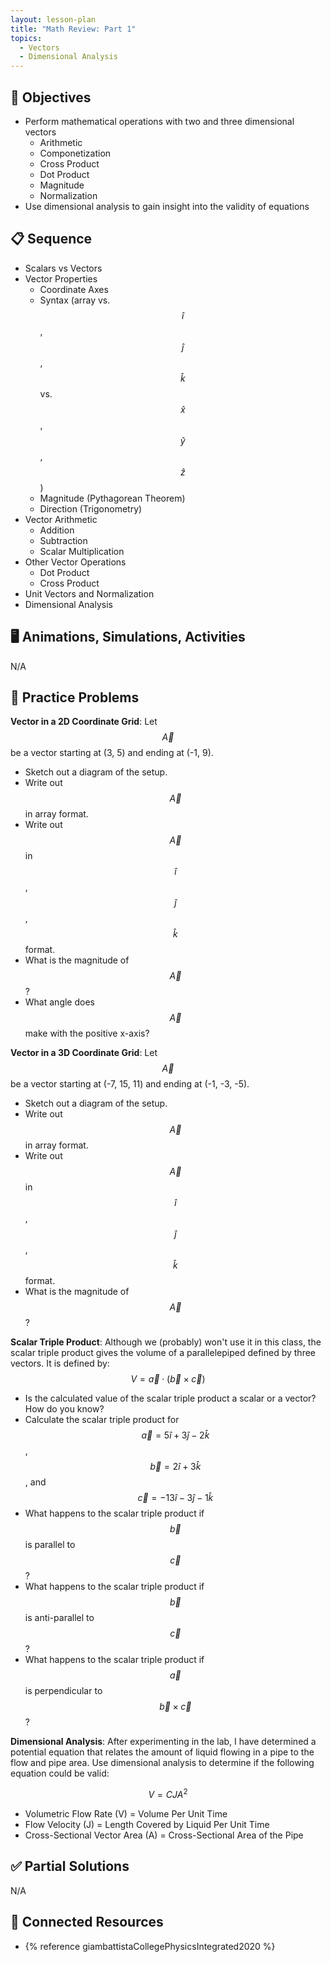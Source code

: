 ```yaml
---
layout: lesson-plan
title: "Math Review: Part 1"
topics:
  - Vectors
  - Dimensional Analysis
---
```


## 🎯 Objectives

* Perform mathematical operations with two and three dimensional vectors
  * Arithmetic
  * Componetization
  * Cross Product
  * Dot Product
  * Magnitude
  * Normalization
* Use dimensional analysis to gain insight into the validity of equations

## 📋 Sequence

* Scalars vs Vectors
* Vector Properties
  * Coordinate Axes
  * Syntax (array vs. $$\hat{i}$$, $$\hat{j}$$, $$\hat{k}$$ vs. $$\hat{x}$$, $$\hat{y}$$, $$\hat{z}$$)
  * Magnitude (Pythagorean Theorem)
  * Direction (Trigonometry)
* Vector Arithmetic
  * Addition
  * Subtraction
  * Scalar Multiplication
* Other Vector Operations
  * Dot Product
  * Cross Product
* Unit Vectors and Normalization
* Dimensional Analysis

## 🖥️ Animations, Simulations, Activities

N/A

## 📝 Practice Problems

**Vector in a 2D Coordinate Grid**: Let $$\vec{A}$$ be a vector starting at (3, 5) and ending at (-1, 9).

* Sketch out a diagram of the setup.
* Write out $$\vec{A}$$ in array format.
* Write out $$\vec{A}$$ in $$\hat{i}$$, $$\hat{j}$$, $$\hat{k}$$ format.
* What is the magnitude of $$\vec{A}$$?
* What angle does $$\vec{A}$$ make with the positive x-axis?

**Vector in a 3D Coordinate Grid**: Let $$\vec{A}$$ be a vector starting at (-7, 15, 11) and ending at (-1, -3, -5).

* Sketch out a diagram of the setup.
* Write out $$\vec{A}$$ in array format.
* Write out $$\vec{A}$$ in $$\hat{i}$$, $$\hat{j}$$, $$\hat{k}$$ format.
* What is the magnitude of $$\vec{A}$$?

**Scalar Triple Product**: Although we (probably) won't use it in this class, the scalar triple product gives the volume of a parallelepiped defined by three vectors. It is defined by: $$V = \vec{a} \cdot (\vec{b} \times \vec{c})$$

* Is the calculated value of the scalar triple product a scalar or a vector? How do you know?
* Calculate the scalar triple product for $$\vec{a} = 5\hat{i} + 3\hat{j} - 2\hat{k}$$, $$\vec{b} = 2\hat{i} + 3\hat{k}$$, and $$\vec{c} = -13\hat{i} - 3\hat{j} - 1\hat{k}$$
* What happens to the scalar triple product if $$\vec{b}$$ is parallel to $$\vec{c}$$?
* What happens to the scalar triple product if $$\vec{b}$$ is anti-parallel to $$\vec{c}$$?
* What happens to the scalar triple product if $$\vec{a}$$ is perpendicular to $$\vec{b} \times \vec{c}$$?

**Dimensional Analysis**: After experimenting in the lab, I have determined a potential equation that relates the amount of liquid flowing in a pipe to the flow and pipe area. Use dimensional analysis to determine if the following equation could be valid:

$$
V = C J A^2
$$

* Volumetric Flow Rate (V) = Volume Per Unit Time
* Flow Velocity (J) = Length Covered by Liquid Per Unit Time
* Cross-Sectional Vector Area (A) = Cross-Sectional Area of the Pipe

## ✅ Partial Solutions

N/A

## 📘 Connected Resources

* {% reference giambattistaCollegePhysicsIntegrated2020 %}
